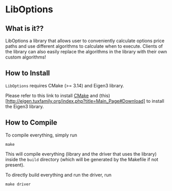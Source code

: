 # LibOptions

## What is it??
LibOptions a library that allows user to conveniently calculate options price paths and use different algorithms to calculate when to execute. Clients of the library can also easily replace the algorithms in the library with their own custom algorithms!

## How to Install
`LibOptions` requires CMake (>= 3.14) and Eigen3 library. 

Please refer to this link to install [CMake](https://cmake.org/install/) and (this)[http://eigen.tuxfamily.org/index.php?title=Main_Page#Download] to install the Eigen3 library.

## How to Compile
To compile everything, simply run
```
make
```

This will compile everything (library and the driver that uses the library) inside the `build` directory (which will be generated by the Makefile if not present).

To directly build everything and run the driver, run

```
make driver
```
 